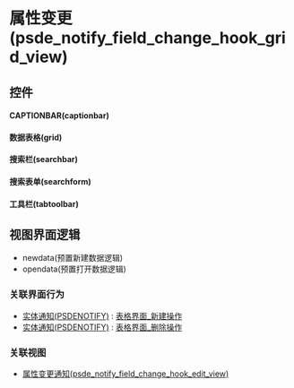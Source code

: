 # 属性变更(psde_notify_field_change_hook_grid_view)  <!-- {docsify-ignore-all} -->



## 控件
#### CAPTIONBAR(captionbar)
#### 数据表格(grid)
#### 搜索栏(searchbar)
#### 搜索表单(searchform)
#### 工具栏(tabtoolbar)

## 视图界面逻辑
  * newdata(预置新建数据逻辑)
  * opendata(预置打开数据逻辑)


### 关联界面行为
  * [实体通知(PSDENOTIFY)](module/extension/PSDENotify) : [表格界面_新建操作](module/extension/PSDENotify#界面行为)
  * [实体通知(PSDENOTIFY)](module/extension/PSDENotify) : [表格界面_删除操作](module/extension/PSDENotify#界面行为)

### 关联视图
  * [属性变更通知(psde_notify_field_change_hook_edit_view)](app/view/psde_notify_field_change_hook_edit_view)

<script>
 const { createApp } = Vue
  createApp({
    data() {
      return {

      }
    }
  }).use(ElementPlus).mount('#app')
</script>